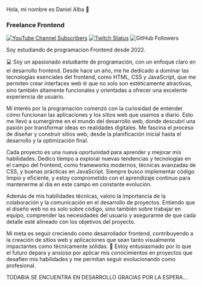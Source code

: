  Hola, mi nombre es Daniel Alba 👋
### Freelance Frontend


[![YouTube Channel Subscribers](https://img.shields.io/youtube/channel/subscribers/UCxPD7bsocoAMq8Dj18kmGyQ?style=social)]()
[![Twitch Status](https://img.shields.io/twitch/status/mouredev?style=social)]()
![GitHub Followers](https://img.shields.io/github/followers/mouredev?style=social)

Soy estudiando de programacion Frontend desde 2022.

💻 Soy un apasionado estudiante de programación, con un enfoque claro en el desarrollo frontend. Desde hace un año, me he dedicado a dominar las tecnologías esenciales del frontend, como HTML, CSS y JavaScript, que me permiten crear interfaces web 🌐 que no solo son estéticamente atractivas, sino también altamente funcionales y orientadas a ofrecer una excelente experiencia de usuario.

Mi interés por la programación comenzó con la curiosidad de entender cómo funcionan las aplicaciones y los sitios web que usamos a diario. Esto me llevó a sumergirme en el mundo del desarrollo web, donde descubrí una pasión por transformar ideas en realidades digitales. Me fascina el proceso de diseñar y construir sitios web, desde la planificación inicial hasta el desarrollo y la optimización final.

Cada proyecto es una nueva oportunidad para aprender y mejorar mis habilidades. Dedico tiempo a explorar nuevas tendencias y tecnologías en el campo del frontend, como frameworks modernos, técnicas avanzadas de CSS, y buenas prácticas en JavaScript. Siempre busco implementar código limpio y eficiente, y estoy comprometido con el aprendizaje continuo para mantenerme al día en este campo en constante evolución.

Además de mis habilidades técnicas, valoro la importancia de la colaboración y la comunicación en el desarrollo de proyectos. Entiendo que el diseño web no es solo sobre código, sino también sobre trabajar en equipo, comprender las necesidades del usuario y asegurarme de que cada detalle esté alineado con los objetivos del proyecto.

Mi meta es seguir creciendo como desarrollador frontend, contribuyendo a la creación de sitios web y aplicaciones que sean tanto visualmente impactantes como técnicamente sólidas. 🚀 Estoy entusiasmado por lo que el futuro depara y ansioso por aplicar mis conocimientos en proyectos que desafíen mis habilidades y me permitan seguir evolucionando como profesional.


TODABIA SE ENCUENTRA EN DESARROLLO GRACIAS POR LA ESPERA...
